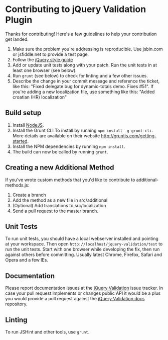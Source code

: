 # Contributing to jQuery Validation Plugin

Thanks for contributing! Here's a few guidelines to help your contribution get landed.

1. Make sure the problem you're addressing is reproducible. Use jsbin.com or jsfiddle.net to provide a test page.
2. Follow the [jQuery style guide](http://contribute.jquery.com/style-guides/js)
3. Add or update unit tests along with your patch. Run the unit tests in at least one browser (see below).
4. Run `grunt` (see below) to check for linting and a few other issues.
5. Describe the change in your commit message and reference the ticket, like this: "Fixed delegate bug for dynamic-totals demo. Fixes #51". If you're adding a new localization file, use something like this: "Added croatian (HR) localization"

## Build setup

1. Install [NodeJS](http://nodejs.org).
2. Install the Grunt CLI To install by running `npm install -g grunt-cli`. More details are available on their website http://gruntjs.com/getting-started.
3. Install the NPM dependencies by running `npm install`.
4. The build can now be called by running `grunt`.

## Creating a new Additional Method

If you've wrote custom methods that you'd like to contribute to additional-methods.js:

1. Create a branch
2. Add the method as a new file in src/additional
3. (Optional) Add translations to src/localization
4. Send a pull request to the master branch.

## Unit Tests

To run unit tests, you should have a local webserver installed and pointing at your workspace. Then open `http://localhost/jquery-validation/test` to run the unit tests. Start with one browser while developing the fix, then run against others before committing. Usually latest Chrome, Firefox, Safari and Opera and a few IEs.

## Documentation

Please report documentation issues at the [jQuery Validation](https://github.com/jzaefferer/jquery-validation/issues) issue tracker.
In case your pull request implements or changes public API it would be a plus you would provide a pull request against the [jQuery Validation docs](https://github.com/jzaefferer/validation-content) repository.

## Linting

To run JSHint and other tools, use `grunt`. 
